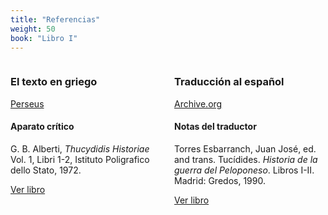```yaml
---
title: "Referencias"
weight: 50
book: "Libro I"
---
```

<base target="_blank">

<div style="display: flex;">
  <div style="flex: 1; padding-right: 10px;">
  
### El texto en griego

[Perseus](https://scaife.perseus.org/reader/urn:cts:greekLit:tlg0003.tlg001.perseus-grc2:1.1.1-1.1.3)

#### Aparato crítico

G. B. Alberti, _Thucydidis Historiae_ Vol. 1, Libri 1-2, Istituto Poligrafico dello Stato, 1972. 

[Ver libro](https://archive.org/details/thucydidis-historiae-vol.-i-libri-i-ii/) </div>

<div style="flex: 1; padding-left: 10px;">

### Traducción al español

[Archive.org](https://archive.org/details/tucidides.-historia-de-la-guerra-del-peloponeso-1.-libros-i-ii-g-1990/)

#### Notas del traductor

Torres Esbarranch, Juan José, ed. and trans. Tucídides. _Historia de la guerra del Peloponeso_. Libros I-II. Madrid: Gredos, 1990.

[Ver libro](https://archive.org/details/tucidides.-historia-de-la-guerra-del-peloponeso-1.-libros-i-ii-g-1990/)
  </div>
</div>
